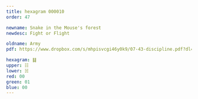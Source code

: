 ```yaml
---
title: hexagram 000010
order: 47

newname: Snake in the Mouse's forest
newdesc: Fight or Flight

oldname: Army
pdf: https://www.dropbox.com/s/mhpisvcgi46y0k9/07-43-discipline.pdf?dl=0

hexagram: ䷆
upper: ☷
lower: ☵
red: 00
green: 01
blue: 00
---
```

